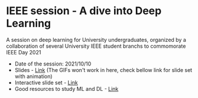 # IEEE session - A dive into Deep Learning
A session on deep learning for University undergraduates, organized by a collaboration of several University IEEE student branchs to commomorate IEEE Day 2021

* Date of the session: 2021/10/10
* Slides - [Link](https://github.com/savindi-wijenayaka/tech-talks/blob/main/21-10-10-IEEE-A-Dive-into-Deep-Learning/A%20Dive%20into%20Deep%20Learning.pdf) (The GIFs won't work in here, check bellow link for slide set with animation)
* Interactive slide set - [Link](https://www.canva.com/design/DAFm-LqmK_0/ktc5-eZxl7Gy9y7r09K-DA/view?utm_content=DAFm-LqmK_0&utm_campaign=designshare&utm_medium=link2&utm_source=uniquelinks&utlId=h43405de32f)
* Good resources to study ML and DL - [Link](https://docs.google.com/document/d/1DoAT_ZYNhhy-A_rOWo9WRoOBSElqKfeslN_YdN-nMZ0/edit?usp=sharing)

